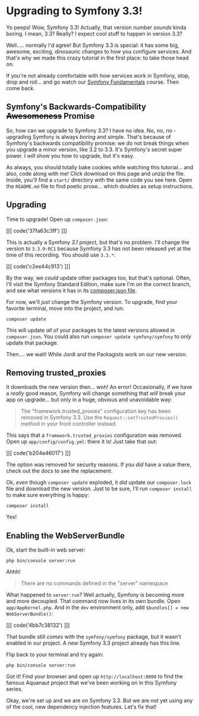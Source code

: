 # Upgrading to Symfony 3.3!

Yo peeps! Wow, Symfony 3.3! Actually, that version number *sounds* kinda boring.
I mean, 3.3? Really? I expect cool stuff to happen in version 3.3?

Well..... normally I'd agree! But Symfony 3.3 is special: it has some big, awesome,
exciting, dinosauric changes to how you configure services. And that's why we made
this crazy tutorial in the first place: to take those head on.

If you're not already comfortable with how services work in Symfony, stop, drop and
roll... and go watch our [Symfony Fundamentals][symfony-fundamentals] course.
Then come back.

## Symfony's Backwards-Compatibility ~~Awesomeness~~ Promise

So, how can we upgrade to Symfony 3.3? I have no idea. No, no, no - upgrading Symfony
is always *boring* and simple. That's because of Symfony's backwards compatibility
promise: we do not break things when you upgrade a minor version, like 3.2 to 3.3.
It's Symfony's secret super power. I *will* show you how to upgrade, but it's easy.

As always, you should totally bake cookies while watching this tutorial... and also,
code along with me! Click download on this page and unzip the file. Inside, you'll
find a `start/` directory with the same code you see here. Open the `README.md` file
to find poetic prose... which doubles as setup instructions.

## Upgrading

Time to upgrade! Open up `composer.json`:

[[[ code('37fa63c3ff') ]]]

This is actually a Symfony *3.1* project, but that's no problem. I'll change the version
to `3.3.0-RC1` because Symfony 3.3 has not been released yet at the time of this recording.
You should use `3.3.*`:

[[[ code('c2ee44c913') ]]]

By the way, we *could* update other packages too, but that's optional. Often, I'll
visit the Symfony Standard Edition, make sure I'm on the correct branch, and see
what versions it has in its [composer.json file][composer_json].

For now, we'll *just* change the Symfony version. To upgrade, find your favorite
terminal, move into the project, and run:

```terminal
composer update
```

This will update *all* of your packages to the latest versions allowed in `composer.json`.
You could also run `composer update symfony/symfony` to *only* update that package.

Then.... we wait! While Jordi and the Packagists work on our new version.

## Removing trusted_proxies

It downloads the new version then... woh! An error! Occasionally, if we have a *really*
good reason, Symfony will change something that *will* break your app on upgrade...
but only in a huge, obvious and unavoidable way:

> The "framework.trusted_proxies" configuration key has been removed in Symfony 3.3.
> Use the `Request::setTrustedProxies()` method in your front controller instead.

This says that a `framework.trusted_proxies` configuration was removed. Open up
`app/config/config.yml`: there it is! Just take that out:

[[[ code('b204e46017') ]]]

The option was removed for security reasons. If you *did* have a value there,
check out the docs to see the replacement.

Ok, *even* though `composer update` exploded, it *did* update our `composer.lock`
file and download the new version. Just to be sure, I'll run `composer install` to
make sure everything is happy:

```terminal
composer install
```

Yes!

## Enabling the WebServerBundle

Ok, start the built-in web server:

```terminal
php bin/console server:run
```

Ahhh!

> There are no commands defined in the "server" namespace

What happened to `server:run`? Well actually, Symfony is becoming more and more decoupled.
That command now lives in its own bundle. Open `app/AppKernel.php`. And in the `dev`
environment only, add `$bundles[] = new WebServerBundle()`:

[[[ code('4bb7c38132') ]]]

That bundle still *comes* with the `symfony/symfony` package, but it wasn't enabled
in our project. A *new* Symfony 3.3 project already has this line.

Flip back to your terminal and try again:

```terminal
php bin/console server:run
```

Got it! Find your browser and open up `http://localhost:8000` to find the famous
Aquanaut project that we've been working on in this Symfony series.

Okay, we're set up and we are on Symfony 3.3. But we are *not* yet using any of
the cool, new dependency injection features. Let's fix that!


[symfony-fundamentals]: https://knpuniversity.com/screencast/symfony-fundamentals
[composer_json]: https://github.com/symfony/symfony-standard/blob/3.3/composer.json
